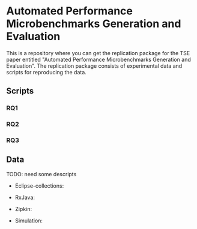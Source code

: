 # Automated Performance Microbenchmarks Generation and Evaluation

This is a repository where you can get the replication package for the TSE paper entitled "Automated Performance Microbenchmarks Generation and Evaluation". The replication package consists of experimental data and scripts for reproducing the data.

## Scripts

### RQ1

### RQ2

### RQ3

## Data

TODO: need some descripts

* Eclipse-collections: 
* RxJava:
* Zipkin:

* Simulation:

